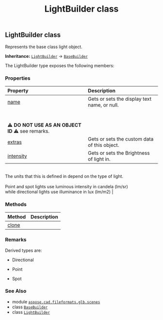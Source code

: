 ﻿---
title: LightBuilder class
second_title: Aspose.CAD for Python via .NET API References
description: 
type: docs
weight: 50
url: /python-net/aspose.cad.fileformats.glb.scenes/lightbuilder/
is_root: false
---

## LightBuilder class

Represents the base class light object.



**Inheritance:** [`LightBuilder`](/cad/python-net/aspose.cad.fileformats.glb.scenes/lightbuilder) → 
[`BaseBuilder`](/cad/python-net/aspose.cad.fileformats.glb.geometry/basebuilder)



The LightBuilder type exposes the following members:

### Properties
| Property | Description |
| :- | :- |
| [name](/cad/python-net/aspose.cad.fileformats.glb.scenes/lightbuilder/name) | Gets or sets the display text name, or null.<br/><br/>**⚠️ DO NOT USE AS AN OBJECT ID ⚠️**  see remarks. |
| [extras](/cad/python-net/aspose.cad.fileformats.glb.scenes/lightbuilder/extras) | Gets or sets the custom data of this object. |
| [intensity](/cad/python-net/aspose.cad.fileformats.glb.scenes/lightbuilder/intensity) | Gets or sets the Brightness of light in.<br/><br/>The units that this is defined in depend on the type of light.<br/><br/>Point and spot lights use luminous intensity in candela (lm/sr)<br/>while directional lights use illuminance in lux (lm/m2) |


### Methods
| Method | Description |
| :- | :- |
| [clone](/cad/python-net/aspose.cad.fileformats.glb.scenes/lightbuilder/clone/#) |  |



### Remarks 


Derived types are:

- Directional

- Point

- Spot

### See Also
* module [`aspose.cad.fileformats.glb.scenes`](..)
* class [`BaseBuilder`](/cad/python-net/aspose.cad.fileformats.glb.geometry/basebuilder)
* class [`LightBuilder`](/cad/python-net/aspose.cad.fileformats.glb.scenes/lightbuilder)

